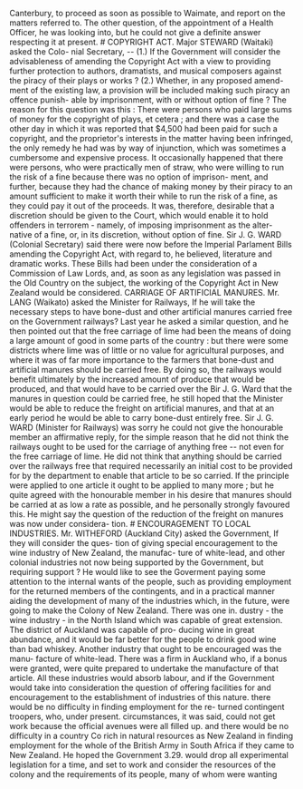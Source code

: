 Canterbury, to proceed as soon as possible to Waimate, and report on the matters referred to. The other question, of the appointment of a Health Officer, he was looking into, but he could not give a definite answer respecting it at present. # COPYRIGHT ACT. Major STEWARD (Waitaki) asked the Colo- nial Secretary, -- (1.) If the Government will consider the advisableness of amending the Copyright Act with a view to providing further protection to authors, dramatists, and musical composers against the piracy of their plays or works ? (2.) Whether, in any proposed amend- ment of the existing law, a provision will be included making such piracy an offence punish- able by imprisonment, with or without option of fine ? The reason for this question was this : There were persons who paid large sums of money for the copyright of plays, et cetera ; and there was a case the other day in which it was reported that $4,500 had been paid for such a copyright, and the proprietor's interests in the matter having been infringed, the only remedy he had was by way of injunction, which was sometimes a cumbersome and expensive process. It occasionally happened that there were persons, who were practically men of straw, who were willing to run the risk of a fine because there was no option of imprison- ment, and further, because they had the chance of making money by their piracy to an amount sufficient to make it worth their while to run the risk of a fine, as they could pay it out of the proceeds. It was, therefore, desirable that a discretion should be given to the Court, which would enable it to hold offenders in terrorem - namely, of imposing imprisonment as the alter- native of a fine, or, in its discretion, without option of fine. Sir J. G. WARD (Colonial Secretary) said there were now before the Imperial Parlament Bills amending the Copyright Act, with regard to, he believed, literature and dramatic works. These Bills had been under the consideration of a Commission of Law Lords, and, as soon as any legislation was passed in the Old Country on the subject, the working of the Copyright Act in New Zealand would be considered. CARRIAGE OF ARTIFICIAL MANURES. Mr. LANG (Waikato) asked the Minister for Railways, If he will take the necessary steps to have bone-dust and other artificial manures carried free on the Government railways? Last year he asked a similar question, and he then pointed out that the free carriage of lime had been the means of doing a large amount of good in some parts of the country : but there were some districts where lime was of little or no value for agricultural purposes, and where it was of far more importance to the farmers that bone-dust and artificial manures should be carried free. By doing so, the railways would benefit ultimately by the increased amount of produce that would be produced, and that would have to be carried over the Bir J. G. Ward that the manures in question could be carried free, he still hoped that the Minister would be able to reduce the freight on artificial manures, and that at an early period he would be able to carry bone-dust entirely free. Sir J. G. WARD (Minister for Railways) was sorry he could not give the honourable member an affirmative reply, for the simple reason that he did not think the railways ought to be used for the carriage of anything free -- not even for the free carriage of lime. He did not think that anything should be carried over the railways free that required necessarily an initial cost to be provided for by the department to enable that article to be so carried. If the principle were applied to one article it ought to be applied to many more ; but he quite agreed with the honourable member in his desire that manures should be carried at as low a rate as possible, and he personally strongly favoured this. He might say the question of the reduction of the freight on manures was now under considera- tion. # ENCOURAGEMENT TO LOCAL INDUSTRIES. Mr. WITHEFORD (Auckland City) asked the Government, If they will consider the ques- tion of giving special encouragement to the wine industry of New Zealand, the manufac- ture of white-lead, and other colonial industries not now being supported by the Government, but requiring support ? He would like to see the Goverment paying some attention to the internal wants of the people, such as providing employment for the returned members of the contingents, and in a practical manner aiding the development of many of the industries which, in the future, were going to make the Colony of New Zealand. There was one in. dustry - the wine industry - in the North Island which was capable of great extension. The district of Auckland was capable of pro- ducing wine in great abundance, and it would be far better for the people to drink good wine than bad whiskey. Another industry that ought to be encouraged was the manu- facture of white-lead. There was a firm in Auckland who, if a bonus were granted, were quite prepared to undertake the manufacture of that article. All these industries would absorb labour, and if the Government would take into consideration the question of offering facilities for and encouragement to the establishment of industries of this nature. there would be no difficulty in finding employment for the re- turned contingent troopers, who, under present. circumstances, it was said, could not get work because the official avenues were all filled up. and there would be no difficulty in a country Co rich in natural resources as New Zealand in finding employment for the whole of the British Army in South Africa if they came to New Zealand. He hoped the Government 3.29. would drop all experimental legislation for a time, and set to work and consider the resources of the colony and the requirements of its people, many of whom were wanting 